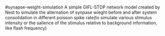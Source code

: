 #synapse-weight-simulation
A simple GIFL-STDP network model created by Nest to simulate the alternation of synpase wieght before and after system consolidation in different poisson spike rate(to simulate various stimulus intensity or the salience of the stimulus relative to background information, like flash frequency)
